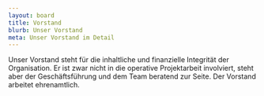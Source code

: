 ```yaml
---
layout: board
title: Vorstand
blurb: Unser Vorstand
meta: Unser Vorstand im Detail
---
```


Unser Vorstand steht für die inhaltliche und finanzielle Integrität der Organisation. Er ist zwar nicht in die operative Projektarbeit involviert, steht aber der Geschäftsführung und dem Team beratend zur Seite. Der Vorstand arbeitet ehrenamtlich.